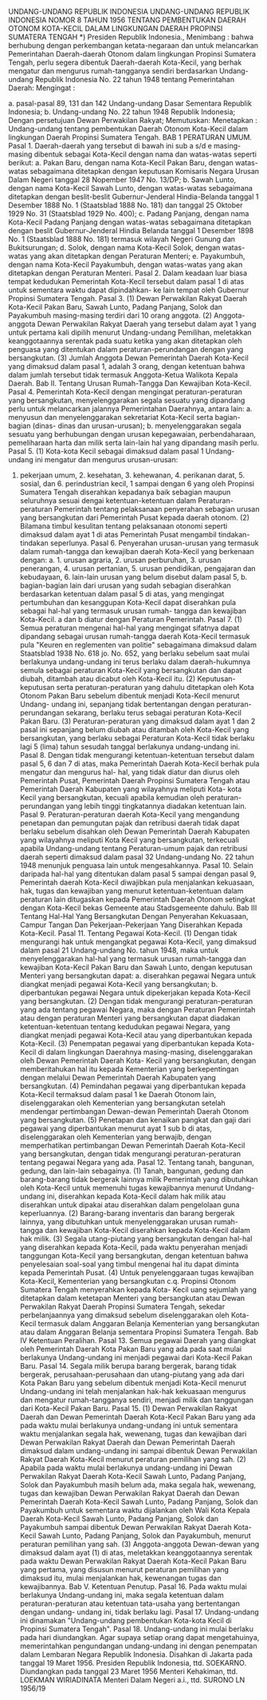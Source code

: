  UNDANG-UNDANG REPUBLIK INDONESIA UNDANG-UNDANG REPUBLIK INDONESIA NOMOR 8 TAHUN 1956 TENTANG PEMBENTUKAN DAERAH OTONOM KOTA-KECIL DALAM LINGKUNGAN DAERAH PROPINSI SUMATERA TENGAH *) Presiden Republik Indonesia.,
Menimbang :
 bahwa berhubung dengan perkembangan ketata-negaraan dan untuk melancarkan Pemerintahan Daerah-daerah Otonom dalam lingkungan Propinsi Sumatera Tengah, perlu segera dibentuk Daerah-daerah Kota-Kecil, yang berhak mengatur dan mengurus rumah-tangganya sendiri berdasarkan Undang-undang Republik Indonesia No. 22 tahun 1948 tentang Pemerintahan Daerah:
Mengingat :

a. pasal-pasal 89, 131 dan 142 Undang-undang Dasar Sementara Republik Indonesia;
b. Undang-undang No. 22 tahun 1948 Republik Indonesia; Dengan persetujuan Dewan Perwakilan Rakyat; Memutuskan: Menetapkan : Undang-undang tentang pembentukan Daerah Otonom Kota-Kecil dalam lingkungan Daerah Propinsi Sumatera Tengah. BAB 1 PERATURAN UMUM. Pasal 1. Daerah-daerah yang tersebut di bawah ini sub a s/d e masing-masing dibentuk sebagai Kota-Kecil dengan nama dan watas-watas seperti berikut:
a. Pakan Baru, dengan nama Kota-Kecil Pakan Baru, dengan watas-watas sebagaimana ditetapkan dengan keputusan Komisaris Negara Urusan Dalam Negeri tanggal 28 Nopember 1947 No. 13/DP;
b. Sawah Lunto, dengan nama Kota-Kecil Sawah Lunto, dengan watas-watas sebagaimana ditetapkan dengan beslit-beslit Gubernur-Jenderal Hindia-Belanda tanggal 1 Desember 1888 No. 1 (Staatsblad 1888 No. 181) dan tanggal 25 Oktober 1929 No. 31 (Staatsblad 1929 No. 400);
c. Padang Panjang, dengan nama Kota-Kecil Padang Panjang dengan watas-watas sebagaimana ditetapkan dengan beslit Gubernur-Jenderal Hindia Belanda tanggal 1 Desember 1898 No. 1 (Staatsblad 1888 No. 181) termasuk wilayah Negeri Gunung dan Bukitsurungan;
d. Solok, dengan nama Kota-Kecil Solok, dengan watas-watas yang akan ditetapkan dengan Peraturan Menteri;
e. Payakumbuh, dengan nama Kota-Kecil Payakumbuh, dengan watas-watas yang akan ditetapkan dengan Peraturan Menteri. Pasal 2. Dalam keadaan luar biasa tempat kedudukan Pemerintah Kota-Kecil tersebut dalam pasal 1 di atas untuk sementara waktu dapat dipindahkan- ke lain tempat oleh Gubernur Propinsi Sumatera Tengah. Pasal 3.
(1) Dewan Perwakilan Rakyat Daerah Kota-Kecil Pakan Baru, Sawah Lunto, Padang Panjang, Solok dan Payakumbuh masing-masing terdiri dari 10 orang anggota.
(2) Anggota-anggota Dewan Perwakilan Rakyat Daerah yang tersebut dalam ayat 1 yang untuk pertama kali dipilih menurut Undang-undang Pemilihan, meletakkan keanggotaannya serentak pada suatu ketika yang akan ditetapkan oleh penguasa yang ditentukan dalam peraturan-perundangan dengan yang bersangkutan.
(3) Jumlah Anggota Dewan Pemerintah Daerah Kota-Kecil yang dimaksud dalam pasal 1, adalah 3 orang, dengan ketentuan bahwa dalam jumlah tersebut tidak termasuk Anggota-Ketua Walikota Kepala Daerah. Bab II. Tentang Urusan Rumah-Tangga Dan Kewajiban Kota-Kecil. Pasal 4. Pemerintah Kota-Kecil dengan mengingat peraturan-peraturan yang bersangkutan, menyelenggarakan segala sesuatu yang dipandang perlu untuk melancarkan jalannya Pemerintahan Daerahnya, antara lain:
a. menyusun dan menyelenggarakan sekretariat Kota-Kecil serta bagian-bagian (dinas- dinas dan urusan-urusan);
b. menyelenggarakan segala sesuatu yang berhubungan dengan urusan kepegawaian, perbendaharaan, pemeliharaan harta dan milik serta lain-lain hal yang dipandang masih perlu. Pasal 5.
(1) Kota-kota Kecil sebagai dimaksud dalam pasal 1 Undang-undang ini mengatur dan mengurus urusan-urusan:
1. pekerjaan umum, 2. kesehatan, 3. kehewanan, 4. perikanan darat, 5. sosial, dan 6. perindustrian kecil, 1 sampai dengan 6 yang oleh Propinsi Sumatera Tengah diserahkan kepadanya baik sebagian maupun seluruhnya sesuai dengai ketentuan-ketentuan dalam Peraturan-peraturan Pemerintah tentang pelaksanaan penyerahan sebagian urusan yang bersangkutan dari Pemerintah Pusat kepada daerah otonom.
(2) Bilamana timbul kesulitan tentang pelaksanaan otonomi seperti dimaksud dalam ayat 1 di atas Pemerintah Pusat mengambil tindakan-tindakan seperlunya. Pasal 6. Penyerahan urusan-urusan yang termasuk dalam rumah-tangga dan kewajiban daerah Kota-Kecil yang berkenaan dengan:
a. 1. urusan agraria, 2. urusan perburuhan, 3. urusan penerangan, 4. urusan pertanian, 5. urusan pendidikan, pengajaran dan kebudayaan, 6. lain-lain urusan yang belum disebut dalam pasal 5, b. bagian-bagian lain dari urusan yang sudah sebagian diserahkan berdasarkan ketentuan dalam pasal 5 di atas, yang mengingat pertumbuhan dan kesanggupan Kota-Kecil dapat diserahkan pula sebagai hal-hal yang termasuk urusan rumah- tangga dan kewajiban Kota-Kecil. a dan b diatur dengan Peraturan Pemerintah. Pasal 7.
(1) Semua peraturan mengenai hal-hal yang mengingat sifatnya dapat dipandang sebagai urusan rumah-tangga daerah Kota-Kecil termasuk pula "Keuren en reglementen van politie" sebagaimana dimaksud dalam Staatsblad 1938 No. 618 jo. No. 652, yang berlaku sebelum saat mulai berlakunya undang-undang ini terus berlaku dalam daerah-hukumnya semula sebagai peraturan Kota-Kecil yang bersangkutan dan dapat diubah, ditambah atau dicabut oleh Kota-Kecil itu.
(2) Keputusan-keputusan serta peraturan-peraturan yang dahulu ditetapkan oleh Kota Otonom Pakan Baru sebelum dibentuk menjadi Kota-Kecil menurut Undang- undang ini, sepanjang tidak bertentangan dengan peraturan-perundangan sekarang, berlaku terus sebagai peraturan Kota-Kecil Pakan Baru.
(3) Peraturan-peraturan yang dimaksud dalam ayat 1 dan 2 pasal ini sepanjang belum diubah atau ditambah oleh Kota-Kecil yang bersangkutan, yang berlaku sebagai Peraturan Kota-Kecil tidak berlaku lagi 5 (lima) tahun sesudah tanggal berlakunya undang-undang ini. Pasal 8. Dengan tidak mengurangi ketentuan-ketentuan tersebut dalam pasal 5, 6 dan 7 di atas, maka Pemerintah Daerah Kota-Kecil berhak pula mengatur dan mengurus hal- hal, yang tidak diatur dan diurus oleh Pemerintah Pusat, Pemerintah Daerah Propinsi Sumatera Tengah atau Pemerintah Daerah Kabupaten yang wilayahnya meliputi Kota- kota Kecil yang bersangkutan, kecuali apabila kemudian oleh peraturan-perundangan yang lebih tinggi tingkatannya diadakan ketentuan lain. Pasal 9. Peraturan-peraturan daerah Kota-Kecil yang mengandung penetapan dan pemungutan pajak dan retribusi daerah tidak dapat berlaku sebelum disahkan oleh Dewan Pemerintah Daerah Kabupaten yang wilayahnya meliputi Kota Kecil yang bersangkutan, terkecuali apabila Undang-undang tentang Peraturan-umum pajak dan retribusi daerah seperti dimaksud dalam pasal 32 Undang-undang No. 22 tahun 1948 menunjuk penguasa lain untuk mengesahkannya. Pasal 10. Selain daripada hal-hal yang ditentukan dalam pasal 5 sampai dengan pasal 9, Pemerintah daerah Kota-Kecil diwajibkan pula menjalankan kekuasaan, hak, tugas dan kewajiban yang menurut ketentuan-ketentuan dalam peraturan lain ditugaskan kepada Pemerintah Daerah Otonom setingkat dengan Kota-Kecil bekas Gemeente atau Stadsgemeente dahulu. Bab III Tentang Hal-Hal Yang Bersangkutan Dengan Penyerahan Kekuasaan, Campur Tangan Dan Pekerjaan-Pekerjaan Yang Diserahkan Kepada Kota-Kecil. Pasal 11. Tentang Pegawai Kota-Kecil.
(1) Dengan tidak mengurangi hak untuk mengangkat pegawai Kota-Kecil, yang dimaksud dalam pasal 21 Undang-undang No. tahun 1948, maka untuk menyelenggarakan hal-hal yang termasuk urusan rumah-tangga dan kewajiban Kota-Kecil Pakan Baru dan Sawah Lunto, dengan keputusan Menteri yang bersangkutan dapat:
a. diserahkan pegawai Negara untuk diangkat menjadi pegawai Kota-Kecil yang bersangkutan;
b. diperbantukan pegawai Negara untuk dipekerjakan kepada Kota-Kecil yang bersangkutan.
(2) Dengan tidak mengurangi peraturan-peraturan yang ada tentang pegawai Negara, maka dengan Peraturan Pemerintah atau dengan peraturan Menteri yang bersangkutan dapat diadakan ketentuan-ketentuan tentang kedudukan pegawai Negara, yang diangkat menjadi pegawai Kota-Kecil atau yang diperbantukan kepada Kota-Kecil.
(3) Penempatan pegawai yang diperbantukan kepada Kota-Kecil di dalam lingkungan Daerahnya masing-masing, diselenggarakan oleh Dewan Pemerintah Daerah Kota- Kecil yang bersangkutan, dengan memberitahukan hal itu kepada Kementerian yang berkepentingan dengan melalui Dewan Pemerintah Daerah Kabupaten yang bersangkutan.
(4) Pemindahan pegawai yang diperbantukan kepada Kota-Kecil termaksud dalam pasal 1 ke Daerah Otonom lain, diselenggarakan oleh Kementerian yang bersangkutan setelah mendengar pertimbangan Dewan-dewan Pemerintah Daerah Otonom yang bersangkutan.
(5) Penetapan dan kenaikan pangkat dan gaji dari pegawai yang diperbantukan menurut ayat 1 sub b di atas, diselenggarakan oleh Kementerian yang berwajib, dengan memperhatikan pertimbangan Dewan Pemerintah Daerah Kota-Kecil yang bersangkutan, dengan tidak mengurangi peraturan-peraturan tentang pegawai Negara yang ada. Pasal 12. Tentang tanah, bangunan, gedung, dan lain-lain sebagainya.
(1) Tanah, bangunan, gedung dan barang-barang tidak bergerak lainnya milik Pemerintah yang dibutuhkan oleh Kota-Kecil untuk memenuhi tugas kewajibannya menurut Undang-undang ini, diserahkan kepada Kota-Kecil dalam hak milik atau diserahkan untuk dipakai atau diserahkan dalam pengelolaan guna keperluannya.
(2) Barang-barang inventaris dan barang bergerak lainnya, yang dibutuhkan untuk menyelenggarakan urusan rumah-tangga dan kewajiban Kota-Kecil diserahkan kepada Kota-Kecil dalam hak milik.
(3) Segala utang-piutang yang bersangkutan dengan hal-hal yang diserahkan kepada Kota-Kecil, pada waktu penyerahan menjadi tanggungan Kota-Kecil yang bersangkutan, dengan ketentuan bahwa penyelesaian soal-soal yang timbul mengenai hal itu dapat diminta kepada Pemerintah Pusat.
(4) Untuk penyelenggaraan tugas kewajiban Kota-Kecil, Kementerian yang bersangkutan c.q. Propinsi Otonom Sumatera Tengah menyerahkan kepada Kota- Kecil uang sejumlah yang ditetapkan dalam ketetapan Menteri yang bersangkutan atau Dewan Perwakilan Rakyat Daerah Propinsi Sumatera Tengah, sekedar perbelanjaannya yang dimaksud sebelum diselenggarakan oleh Kota-Kecil termasuk dalam Anggaran Belanja Kementerian yang bersangkutan atau dalam Anggaran Belanja sementara Propinsi Sumatera Tengah. Bab IV Ketentuan Peralihan. Pasal 13. Semua pegawai Daerah yang diangkat oleh Pemerintah Daerah Kota Pakan Baru yang ada pada saat mulai berlakunya Undang-undang ini menjadi pegawai dari Kota-Kecil Pakan Baru. Pasal 14. Segala milik berupa barang bergerak, barang tidak bergerak, perusahaan-perusahaan dan utang-piutang yang ada dari Kota Pakan Baru yang sebelum dibentuk menjadi Kota-Kecil menurut Undang-undang ini telah menjalankan hak-hak kekuasaan mengurus dan mengatur rumah-tangganya sendiri, menjadi milik dan tanggungan dari Kota-Kecil Pakan Baru. Pasal 15.
(1) Dewan Perwakilan Rakyat Daerah dan Dewan Pemerintah Daerah Kota-Kecil Pakan Baru yang ada pada waktu mulai berlakunya undang-undang ini untuk sementara waktu menjalankan segala hak, wewenang, tugas dan kewajiban dari Dewan Perwakilan Rakyat Daerah dan Dewan Pemerintah Daerah dimaksud dalam undang-undang ini sampai dibentuk Dewan Perwakilan Rakyat Daerah Kota-Kecil menurut peraturan pemilihan yang sah.
(2) Apabila pada waktu mulai berlakunya undang-undang ini Dewan Perwakilan Rakyat Daerah Kota-Kecil Sawah Lunto, Padang Panjang, Solok dan Payakumbuh masih belum ada, maka segala hak, wewenang, tugas dan kewajiban Dewan Perwakilan Rakyat Daerah dan Dewan Pemerintah Daerah Kota-Kecil Sawah Lunto, Padang Panjang, Solok dan Payakumbuh untuk sementara waktu dijalankan oleh Wali Kota Kepala Daerah Kota-Kecil Sawah Lunto, Padang Panjang, Solok dan Payakumbuh sampai dibentuk Dewan Perwakilan Rakyat Daerah Kota-Kecil Sawah Lunto, Padang Panjang, Solok dan Payakumbuh, menurut peraturan pemilihan yang sah.
(3) Anggota-anggota Dewan-dewan yang dimaksud dalam ayat (1) di atas, meletakkan keanggotaannya serentak pada waktu Dewan Perwakilan Rakyat Daerah Kota-Kecil Pakan Baru yang pertama, yang disusun menurut peraturan pemilihan yang dimaksud itu, mulai menjalankan hak, kewenangan tugas dan kewajibannya. Bab V. Ketentuan Penutup. Pasal 16. Pada waktu mulai berlakunya Undang-undang ini, maka segala ketentuan dalam peraturan-peraturan atau ketentuan tata-usaha yang bertentangan dengan undang- undang ini, tidak berlaku lagi. Pasal 17. Undang-undang ini dinamakan "Undang-undang pembentukan Kota-kota Kecil di Propinsi Sumatera Tengah". Pasal 18. Undang-undang ini mulai berlaku pada hari diundangkan. Agar supaya setiap orang dapat mengetahuinya, memerintahkan pengundangan undang-undang ini dengan penempatan dalam Lembaran Negara Republik Indonesia. Disahkan di Jakarta pada tanggal 19 Maret 1956. Presiden Republik Indonesia, ttd. SOEKARNO. Diundangkan pada tanggal 23 Maret 1956 Menteri Kehakiman, ttd. LOEKMAN WIRIADINATA Menteri Dalam Negeri a.i., ttd. SURONO LN 1956/19
